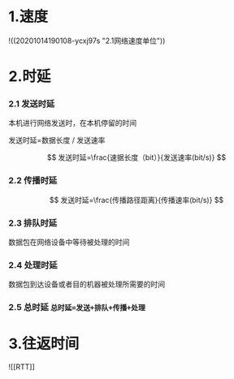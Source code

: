 # 1.速度

!((20201014190108-ycxj97s "2.1网络速度单位"))

# 2.时延

### 2.1 发送时延

本机进行网络发送时，在本机停留的时间

发送时延=数据长度 / 发送速率

$$
发送时延=\frac{速据长度（bit）}{发送速率(bit/s)}
$$

### 2.2 传播时延

$$
发送时延=\frac{传播路径距离}{传播速率(bit/s)}
$$

### 2.3 排队时延

数据包在网络设备中等待被处理的时间

### 2.4 处理时延

数据包到达设备或者目的机器被处理所需要的时间

### 2.5 总时延 `总时延=发送+排队+传播+处理`

# 3.往返时间

![[RTT]]

